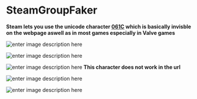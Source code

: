 # SteamGroupFaker


**Steam lets you use the unicode character [061C](https://www.fileformat.info/info/unicode/char/061c/index.htm) which is basically invisble on the webpage aswell as in most games especially in Valve games**

![enter image description here](https://1337.love/Earnest_Hammerkop.png)

![enter image description here](https://1337.love/Curvy_Andeancat.png)

![enter image description here](https://1337.love/Piercing_Tigershark.png)
**This character does not work in the url**

![enter image description here](https://1337.love/Accomplished_Gazelle.png)

![enter image description here](https://1337.love/Indigo_Fluke.png)
